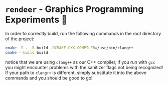 # `rendeer` - Graphics Programming Experiments 🦌

In order to correctly build, run the following commands in the root directory of the project:

```bash
cmake -S . -B build -DCMAKE_CXX_COMPILER=/usr/bin/clang++
cmake --build build
```

notice that we are using `clang++` as our C++ compiler, if you run with `gcc` you might encounter
problems with the sanitizer flags not being recognized! If your path to `clang++` is different,
simply substitute it into the above commands and you should be good to go!

